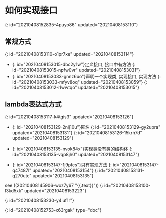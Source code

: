 # 如何实现接口
{: id="20210408152835-4puyo86" updated="20210408153110"}

## 常规方式
{: id="20210408153110-o1pr7xe" updated="20210408153114"}

- {: id="20210408153015-dbc2y1w"}定义接口, 接口中有方法
  {: id="20210408153015-npfw0vr" updated="20210408153031"}
- {: id="20210408153033-gnnz6uo"}声明一个实现类, 实现接口, 实现方法
  {: id="20210408153033-mfyv8oq" updated="20210408153059"}
{: id="20210408153012-i1wwtqo" updated="20210408153015"}

## lambda表达式方式
{: id="20210408153117-k4tgis3" updated="20210408153126"}

- {: id="20210408153129-2nlj10u"}匿名
  {: id="20210408153129-gy2upra" updated="20210408153131"}
{: id="20210408153126-15krh7d" updated="20210408153129"}

- {: id="20210408153135-nvok84x"}实现类没有类的结构体
  {: id="20210408153135-vqp8jh0" updated="20210408153147"}
- {: id="20210408153147-1j9pfcs"}只有实现方法
  {: id="20210408153147-q47487l" updated="20210408153154"}
{: id="20210408153131-q270utc" updated="20210408153135"}

see ((20210408145906-woz7y67 "{{.text}}"))
{: id="20210408153100-l3kd5xk" updated="20210408153223"}

{: id="20210408153230-y4iuf1r"}


{: id="20210408152753-x63rgak" type="doc"}

